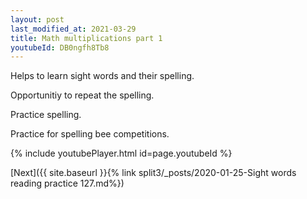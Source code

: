```yaml
---
layout: post
last_modified_at: 2021-03-29
title: Math multiplications part 1
youtubeId: DB0ngfh8Tb8
---
```

 
 
Helps to learn sight words and their spelling.

Opportunitiy to repeat the spelling. 

Practice spelling. 
 
Practice for spelling bee competitions. 
 
{% include youtubePlayer.html id=page.youtubeId %}
 
 

[Next]({{ site.baseurl }}{% link  split3/_posts/2020-01-25-Sight words reading practice 127.md%})
 
